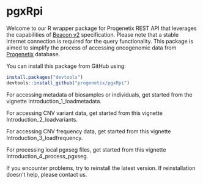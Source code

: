 # pgxRpi

Welcome to our R wrapper package for Progenetix REST API that leverages the capabilities of [Beacon v2](https://docs.genomebeacons.org/) specification. Please note that a stable internet connection is required for the query functionality. This package is aimed to simplify the process of accessing oncogenomic data from [Progenetix](https://progenetix.org/) database. 

You can install this package from GitHub using:

```r
install.packages("devtools")
devtools::install_github("progenetix/pgxRpi")
```

For accessing metadata of biosamples or individuals, get started from the vignette Introduction_1_loadmetadata.

For accessing CNV variant data, get started from this vignette Introduction_2_loadvariants.

For accessing CNV frequency data, get started from this vignette Introduction_3_loadfrequency.

For processing local pgxseg files, get started from this vignette Introduction_4_process_pgxseg.

If you encounter problems, try to reinstall the latest version. If reinstallation doesn't help, please contact us.
